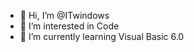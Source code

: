 - 👋 Hi, I’m @ITwindows
- 👀 I’m interested in Code
- 🌱 I’m currently learning Visual Basic 6.0
<!---
ITwindows/ITwindows is a ✨ special ✨ repository because its `README.md` (this file) appears on your GitHub profile.
You can click the Preview link to take a look at your changes.
--->
